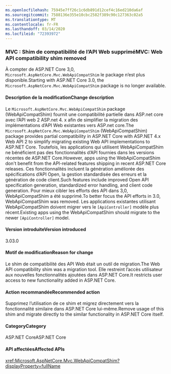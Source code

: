 ```yaml
---
ms.openlocfilehash: 75945e7ff26c1c6db891d12cef4c16ed210da6af
ms.sourcegitcommit: 7588136e355e10cbc2582f389c90c127363c02a5
ms.translationtype: MT
ms.contentlocale: fr-FR
ms.lasthandoff: 03/14/2020
ms.locfileid: "72393972"
---
```

### <a name="mvc-web-api-compatibility-shim-removed"></a><span data-ttu-id="05958-101">MVC : Shim de compatibilité de l’API Web supprimé</span><span class="sxs-lookup"><span data-stu-id="05958-101">MVC: Web API compatibility shim removed</span></span>

<span data-ttu-id="05958-102">À compter de ASP.NET Core 3,0, `Microsoft.AspNetCore.Mvc.WebApiCompatShim` le package n’est plus disponible.</span><span class="sxs-lookup"><span data-stu-id="05958-102">Starting with ASP.NET Core 3.0, the `Microsoft.AspNetCore.Mvc.WebApiCompatShim` package is no longer available.</span></span>

#### <a name="change-description"></a><span data-ttu-id="05958-103">Description de la modification</span><span class="sxs-lookup"><span data-stu-id="05958-103">Change description</span></span>

<span data-ttu-id="05958-104">Le `Microsoft.AspNetCore.Mvc.WebApiCompatShim` package (WebApiCompatShim) fournit une compatibilité partielle dans ASP.net core avec l’API web 2 ASP.net 4. x afin de simplifier la migration des implémentations d’API Web existantes vers ASP.net core.</span><span class="sxs-lookup"><span data-stu-id="05958-104">The `Microsoft.AspNetCore.Mvc.WebApiCompatShim` (WebApiCompatShim) package provides partial compatibility in ASP.NET Core with ASP.NET 4.x Web API 2 to simplify migrating existing Web API implementations to ASP.NET Core.</span></span> <span data-ttu-id="05958-105">Toutefois, les applications qui utilisent WebApiCompatShim ne bénéficient pas des fonctionnalités d’API fournies dans les versions récentes de ASP.NET Core.</span><span class="sxs-lookup"><span data-stu-id="05958-105">However, apps using the WebApiCompatShim don't benefit from the API-related features shipping in recent ASP.NET Core releases.</span></span> <span data-ttu-id="05958-106">Ces fonctionnalités incluent la génération améliorée des spécifications d’API Open, la gestion standardisée des erreurs et la génération de code client.</span><span class="sxs-lookup"><span data-stu-id="05958-106">Such features include improved Open API specification generation, standardized error handling, and client code generation.</span></span> <span data-ttu-id="05958-107">Pour mieux cibler les efforts des API dans 3,0, WebApiCompatShim a été supprimé.</span><span class="sxs-lookup"><span data-stu-id="05958-107">To better focus the API efforts in 3.0, WebApiCompatShim was removed.</span></span> <span data-ttu-id="05958-108">Les applications existantes utilisant WebApiCompatShim doivent migrer vers le `[ApiController]` modèle plus récent.</span><span class="sxs-lookup"><span data-stu-id="05958-108">Existing apps using the WebApiCompatShim should migrate to the newer `[ApiController]` model.</span></span>

#### <a name="version-introduced"></a><span data-ttu-id="05958-109">Version introduite</span><span class="sxs-lookup"><span data-stu-id="05958-109">Version introduced</span></span>

<span data-ttu-id="05958-110">3.0</span><span class="sxs-lookup"><span data-stu-id="05958-110">3.0</span></span>

#### <a name="reason-for-change"></a><span data-ttu-id="05958-111">Motif de modification</span><span class="sxs-lookup"><span data-stu-id="05958-111">Reason for change</span></span>

<span data-ttu-id="05958-112">Le shim de compatibilité des API Web était un outil de migration.</span><span class="sxs-lookup"><span data-stu-id="05958-112">The Web API compatibility shim was a migration tool.</span></span> <span data-ttu-id="05958-113">Elle restreint l’accès utilisateur aux nouvelles fonctionnalités ajoutées dans ASP.NET Core.</span><span class="sxs-lookup"><span data-stu-id="05958-113">It restricts user access to new functionality added in ASP.NET Core.</span></span>

#### <a name="recommended-action"></a><span data-ttu-id="05958-114">Action recommandée</span><span class="sxs-lookup"><span data-stu-id="05958-114">Recommended action</span></span>

<span data-ttu-id="05958-115">Supprimez l’utilisation de ce shim et migrez directement vers la fonctionnalité similaire dans ASP.NET Core lui-même.</span><span class="sxs-lookup"><span data-stu-id="05958-115">Remove usage of this shim and migrate directly to the similar functionality in ASP.NET Core itself.</span></span>

#### <a name="category"></a><span data-ttu-id="05958-116">Category</span><span class="sxs-lookup"><span data-stu-id="05958-116">Category</span></span>

<span data-ttu-id="05958-117">ASP.NET Core</span><span class="sxs-lookup"><span data-stu-id="05958-117">ASP.NET Core</span></span>

#### <a name="affected-apis"></a><span data-ttu-id="05958-118">API affectées</span><span class="sxs-lookup"><span data-stu-id="05958-118">Affected APIs</span></span>

<xref:Microsoft.AspNetCore.Mvc.WebApiCompatShim?displayProperty=fullName>

<!--

#### Affected APIs

N:Microsoft.AspNetCore.Mvc.WebApiCompatShim

-->
